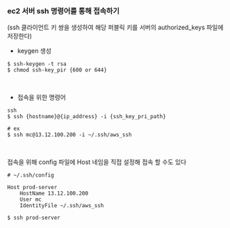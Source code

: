 ### ec2 서버 ssh 명령어를 통해 접속하기

(ssh 클라이언트 키 쌍을 생성하여 해당 퍼블릭 키를 서버의 authorized_keys 파일에 저장한다)
- keygen 생성
~~~shell
$ ssh-keygen -t rsa
$ chmod ssh-key_pir {600 or 644} 
~~~

<br>

- 접속을 위한 명령어

```shell
ssh
$ ssh {hostname}@{ip_address} -i {ssh_key_pri_path}

# ex
$ ssh mc@13.12.100.200 -i ~/.ssh/aws_ssh 
```

<br>

접속을 위해 config 파일에 Host 네임을 직접 설정해 접속 할 수도 있다

```shell
# ~/.ssh/config

Host prod-server
    HostName 13.12.100.200
    User mc
    IdentityFile ~/.ssh/aws_ssh
```

```shell
$ ssh prod-server
```